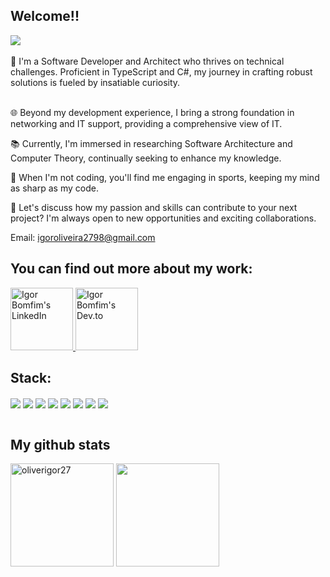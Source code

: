 ## Welcome!!
<div>
  <img align="center" src="https://64.media.tumblr.com/2155d7479a8d2267c0bfc8201b4cc910/tumblr_pbts3y0r8w1rzmnzao1_540.gifv">
</div>
</br>
🚀 I'm a Software Developer and Architect who thrives on technical challenges. Proficient in TypeScript and C#, my journey in crafting robust solutions is fueled by insatiable curiosity.
</br>
</br>

🌐 Beyond my development experience, I bring a strong foundation in networking and IT support, providing a comprehensive view of IT.

📚 Currently, I'm immersed in researching Software Architecture and Computer Theory, continually seeking to enhance my knowledge.

🏈 When I'm not coding, you'll find me engaging in sports, keeping my mind as sharp as my code.

💬 Let's discuss how my passion and skills can contribute to your next project? I'm always open to new opportunities and exciting collaborations.

Email: igoroliveira2798@gmail.com

## You can find out more about my work:

<a href="https://www.linkedin.com/in/igorbomfim27/">
  <img alt="Igor Bomfim's LinkedIn" width="100em" src="https://img.shields.io/badge/LinkedIn-0077B5?style=for-the-badge&logo=linkedin&logoColor=white" />
</a>
<a href="https://dev.to/oliverigor27">
  <img alt="Igor Bomfim's Dev.to" width="100em" src="https://img.shields.io/badge/dev.to-0A0A0A?style=for-the-badge&logo=devdotto&logoColor=white" />
</a>
<br/>

## Stack:
<div>
  <img align="center" src="https://img.shields.io/badge/TypeScript-3178C6?style=for-the-badge&logo=typescript&logoColor=white">
  <img align="center" src="https://img.shields.io/badge/C%23-239120?style=for-the-badge&logo=c-sharp&logoColor=white">
  <img align="center" src="https://img.shields.io/badge/Shell_Script-121011?style=for-the-badge&logo=gnu-bash&logoColor=white">
  <img align="center" src="https://img.shields.io/badge/Node.js-43853D?style=for-the-badge&logo=node.js&logoColor=white">
  <img align="center" src="https://img.shields.io/badge/ASP.NET-512BD4?style=for-the-badge&logo=.net&logoColor=white">
  <img align="center" src="https://img.shields.io/badge/PostgreSQL-316192?style=for-the-badge&logo=postgresql&logoColor=white">
  <img align="center" src="https://img.shields.io/badge/MongoDB-4EA94B?style=for-the-badge&logo=mongodb&logoColor=white">
  <img align="center" src="https://img.shields.io/badge/Amazon_AWS-232F3E?style=for-the-badge&logo=amazon-aws&logoColor=white">
</div>
<br />
  
## My github stats
<div>
<img  height="165em" width: "100em" src="https://github-readme-stats.vercel.app/api?username=oliverigor27&show_icons=true&theme=gotham" alt="oliverigor27" />
<img height="165em" width: "100em" src="https://github-readme-stats.vercel.app/api/top-langs/?username=Jessilyneh&layout=compact&langs_count=5&theme=gotham"/>
<div/>
